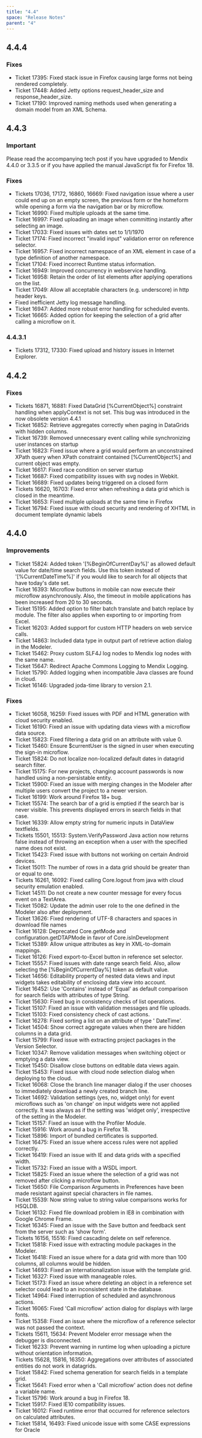 ```yaml
---
title: "4.4"
space: "Release Notes"
parent: "4"
---
```


## 4.4.4

### Fixes

* Ticket 17395: Fixed stack issue in Firefox causing large forms not being rendered completely.
* Ticket 17448: Added Jetty options request_header_size and response_header_size.
* Ticket 17190: Improved naming methods used when generating a domain model from an XML Schema.

## 4.4.3
 
### Important 

Please read the accompanying tech post if you have upgraded to Mendix 4.4.0 or 3.3.5 or if you have applied the manual JavaScript fix for Firefox 18.

### Fixes

* Tickets 17036, 17172, 16860, 16669: Fixed navigation issue where a user could end up on an empty screen, the previous form or the homeform while opening a form via the navigation bar or by microflow.
* Ticket 16990: Fixed multiple uploads at the same time.
* Ticket 16997: Fixed uploading an image when committing instantly after selecting an image.
* Ticket 17033: Fixed issues with dates set to 1/1/1970
* Ticket 17174: Fixed incorrect "invalid input" validation error on reference selector.
* Ticket 16957: Fixed incorrect namespace of an XML element in case of a type definition of another namespace.
* Ticket 17104: Fixed incorrect Runtime status information.
* Ticket 16949: Improved concurrency in webservice handling.
* Ticket 16958: Retain the order of list elements after applying operations on the list.
* Ticket 17049: Allow all acceptable characters (e.g. underscore) in http header keys.
* Fixed inefficient Jetty log message handling.
* Ticket 16947: Added more robust error handling for scheduled events.
* Ticket 16665: Added option for keeping the selection of a grid after calling a microflow on it.

### 4.4.3.1

* Tickets 17312, 17330: Fixed upload and history issues in Internet Explorer.

## 4.4.2

### Fixes

* Tickets 16871, 16881: Fixed DataGrid [%CurrentObject%] constraint handling when applyContext is not set. This bug was introduced in the now obsolete version 4.4.1
* Ticket 16852: Retrieve aggregates correctly when paging in DataGrids with hidden columns.
* Ticket 16739: Removed unnecessary event calling while synchronizing user instances on startup
* Ticket 16823: Fixed issue where a grid would perform an unconstrained XPath query when XPath constraint contained [%CurrentObject%] and current object was empty.
* Ticket 16617: Fixed race condition on server startup
* Ticket 16687: Fixed compatibility issues with svg nodes in Webkit.
* Ticket 16689: Fixed updates being triggered on a closed form
* Tickets 16620, 16703: Fixed error when refreshing a data grid which is closed in the meantime.
* Ticket 16653: Fixed multiple uploads at the same time in Firefox
* Ticket 16794: Fixed issue with cloud security and rendering of XHTML in document template dynamic labels

## 4.4.0

### Improvements

* Ticket 15824: Added token '[%BeginOfCurrentDay%]' as allowed default value for date/time search fields. Use this token instead of '[%CurrentDateTime%]' if you would like to search for all objects that have today's date set.
* Ticket 16393: Microflow buttons in mobile can now execute their microflow asynchronously. Also, the timeout in mobile applications has been increased from 20 to 30 seconds.
* Ticket 15195: Added option to filter batch translate and batch replace by module. The filter also applies when exporting to or importing from Excel.
* Ticket 16203: Added support for custom HTTP headers on web service calls.
* Ticket 14863: Included data type in output part of retrieve action dialog in the Modeler.
* Ticket 15462: Proxy custom SLF4J log nodes to Mendix log nodes with the same name.
* Ticket 15647: Redirect Apache Commons Logging to Mendix Logging.
* Ticket 15790: Added logging when incompatible Java classes are found in cloud.
* Ticket 16146: Upgraded joda-time library to version 2.1.

### Fixes

* Ticket 16058, 16259: Fixed issues with PDF and HTML generation with cloud security enabled.
* Ticket 16190: Fixed an issue with updating data views with a microflow data source.
* Ticket 15823: Fixed filtering a data grid on an attribute with value 0.
* Ticket 15460: Ensure $currentUser is the signed in user when executing the sign-in microflow.
* Ticket 15824: Do not localize non-localized default dates in datagrid search filter.
* Ticket 15175: For new projects, changing account passwords is now handled using a non-persistable entity.
* Ticket 15900: Fixed an issue with merging changes in the Modeler after multiple users convert the project to a newer version.
* Ticket 16199: Work around Firefox 18+ bug.
* Ticket 15574: The search bar of a grid is emptied if the search bar is never visible. This prevents displayed errors in search fields in that case.
* Ticket 16339: Allow empty string for numeric inputs in DataView textfields.
* Tickets 15501, 15513: System.VerifyPassword Java action now returns false instead of throwing an exception when a user with the specified name does not exist.
* Ticket 15423: Fixed issue with buttons not working on certain Android devices.
* Ticket 15011: The number of rows in a data grid should be greater than or equal to one.
* Tickets 16261, 16092: Fixed calling Core.logout from java with cloud security emulation enabled.
* Ticket 14511: Do not create a new counter message for every focus event on a TextArea.
* Ticket 15082: Update the admin user role to the one defined in the Modeler also after deployment.
* Ticket 13626: Fixed rendering of UTF-8 characters and spaces in download file names
* Ticket 16128: Deprecated Core.getMode and configuration.getDTAPMode in favor of Core.isInDevelopment
* Ticket 15389: Allow unique attributes as key in XML-to-domain mappings.
* Ticket 16126: Fixed export-to-Excel button in reference set selector.
* Ticket 15557: Fixed issues with date range search field. Also, allow selecting the [%BeginOfCurrentDay%] token as default value.
* Ticket 14656: Editability property of nested data views and input widgets takes editability of enclosing data view into account.
* Ticket 16452: Use 'Contains' instead of 'Equal' as default comparison for search fields with attributes of type String.
* Ticket 15630: Fixed bug in consistency checks of list operations.
* Ticket 15107: Fixed an issue with validation messages and file uploads.
* Ticket 15103: Fixed consistency check of cast actions.
* Ticket 16278: Fixed sorting a list on an attribute of type ' DateTime'.
* Ticket 14504: Show correct aggregate values when there are hidden columns in a data grid.
* Ticket 15799: Fixed issue with extracting project packages in the Version Selector.
* Ticket 10347: Remove validation messages when switching object or emptying a data view.
* Ticket 15450: Disallow close buttons on editable data views again.
* Ticket 15453: Fixed issue with cloud node selection dialog when deploying to the cloud.
* Ticket 16068: Close the branch line manager dialog if the user chooses to immediately download a newly created branch line.
* Ticket 14692: Validation settings (yes, no, widget only) for event microflows such as 'on change' on input widgets were not applied correctly. It was always as if the setting was 'widget only', irrespective of the setting in the Modeler.
* Ticket 15157: Fixed an issue with the Profiler Module.
* Ticket 15916: Work around a bug in Firefox 18.
* Ticket 15896: Import of bundled certificates is supported.
* Ticket 16475: Fixed an issue where access rules were not applied correctly.
* Ticket 16419: Fixed an issue with IE and data grids with a specified width.
* Ticket 15732: Fixed an issue with a WSDL import.
* Ticket 15825: Fixed an issue where the selection of a grid was not removed after clicking a microflow button.
* Ticket 15650: File Comparison Arguments in Preferences have been made resistant against special characters in file names.
* Ticket 15539: Now string value to string value comparisons works for HSQLDB.
* Ticket 16132: Fixed file download problem in IE8 in combination with Google Chrome Frame.
* Ticket 16345: Fixed an issue with the Save button and feedback sent from the server such as 'show form'.
* Tickets 16156, 15516: Fixed cascading delete on self reference.
* Ticket 15818: Fixed issue with extracting module packages in the Modeler.
* Ticket 16418: Fixed an issue where for a data grid with more than 100 columns, all columns would be hidden.
* Ticket 14693: Fixed an internationalization issue with the template grid.
* Ticket 16327: Fixed issue with manageable roles.
* Ticket 15173: Fixed an issue where deleting an object in a reference set selector could lead to an inconsistent state in the database.
* Ticket 14964: Fixed interruption of scheduled and asynchronous actions.
* Ticket 16065: Fixed 'Call microflow' action dialog for displays with large fonts.
* Ticket 15358: Fixed an issue where the microflow of a reference selector was not passed the context.
* Tickets 15611, 15634: Prevent Modeler error message when the debugger is disconnected.
* Ticket 16233: Prevent warning in runtime log when uploading a picture without orientation information.
* Tickets 15628, 15816, 16350: Aggregations over attributes of associated entities do not work in datagrids.
* Ticket 15842: Fixed schema generation for search fields in a template grid.
* Ticket 15641: Fixed error when a 'Call microflow' action does not define a variable name.
* Ticket 15796: Work around a bug in Firefox 18.
* Ticket 15917: Fixed IE10 compatibility issues.
* Ticket 16012: Fixed runtime error that occurred for reference selectors on calculated attributes.
* Ticket 15814, 16493: Fixed unicode issue with some CASE expressions for Oracle
